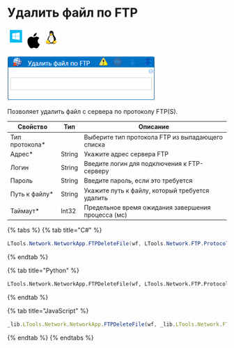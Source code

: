 # Удалить файл по FTP

![](<../../../../.gitbook/assets/image (100) (1) (1) (1) (2) (143).png>)

![](<../../../../.gitbook/assets/Удалить файл по FTP.png>)

Позволяет удалить файл с сервера по протоколу FTP(S).

| Свойство       | Тип                              | Описание                                           |
| -------------- | -------------------------------- | -------------------------------------------------- |
| Тип протокола\* |                                 | Выберите тип протокола FTP из выпадающего списка   |
| Адрес\*        | String                           | Укажите адрес сервера FTP                          |
| Логин          | String                           | Введите логин для подключения к FTP-серверу        |
| Пароль         | String                           | Введите пароль, если это требуется                 |
| Путь к файлу\* | String                           | Укажите путь к файлу, который требуется удалить    |
| Таймаут\*      | Int32                            | Предельное время ожидания завершения процесса (мс) |

{% tabs %}
{% tab title="C#" %}
```csharp
LTools.Network.NetworkApp.FTPDeleteFile(wf, LTools.Network.FTP.ProtocolTypes.FTPS, "server", "login", "password", "folder/file.txt");
```
{% endtab %}

{% tab title="Python" %}
```python
LTools.Network.NetworkApp.FTPDeleteFile(wf, LTools.Network.FTP.ProtocolTypes.FTPS, "server", "login", "password", "folder/file.txt")
```
{% endtab %}

{% tab title="JavaScript" %}
```javascript
_lib.LTools.Network.NetworkApp.FTPDeleteFile(wf, _lib.LTools.Network.FTP.ProtocolTypes.FTPS, "server", "login", "password", "folder/file.txt")
```
{% endtab %}
{% endtabs %}
